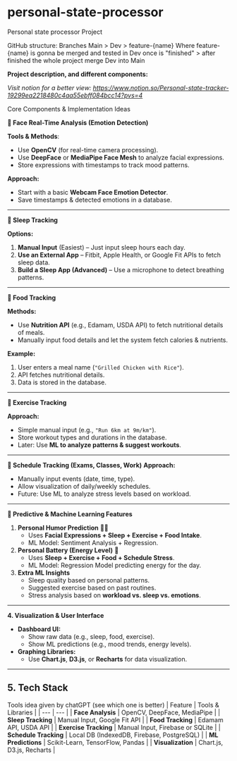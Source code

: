 # personal-state-processor
Personal state processor Project

GitHub structure:
Branches Main > Dev > feature-{name}
Where feature-{name} is gonna be merged and tested in Dev once is "finished" > after finished the whole project merge Dev into Main

**Project description, and different components:**

_Visit notion for a better view: https://www.notion.so/Personal-state-tracker-19299ea2218480c4aa55ebff084bcc14?pvs=4_

Core Components & Implementation Ideas

**🔹 Face Real-Time Analysis (Emotion Detection)**

**Tools & Methods**:
- Use **OpenCV** (for real-time camera processing).
- Use **DeepFace** or **MediaPipe Face Mesh** to analyze facial expressions.
- Store expressions with timestamps to track mood patterns.

**Approach:**
- Start with a basic **Webcam Face Emotion Detector**.
- Save timestamps & detected emotions in a database.

---

**🔹 Sleep Tracking**

**Options:**
1. **Manual Input** (Easiest) – Just input sleep hours each day.
2. **Use an External App** – Fitbit, Apple Health, or Google Fit APIs to fetch sleep data.
3. **Build a Sleep App (Advanced)** – Use a microphone to detect breathing patterns.

---

**🔹 Food Tracking**

**Methods:**
- Use **Nutrition API** (e.g., Edamam, USDA API) to fetch nutritional details of meals.
- Manually input food details and let the system fetch calories & nutrients.

**Example:**
1. User enters a meal name (`"Grilled Chicken with Rice"`).
2. API fetches nutritional details.
3. Data is stored in the database.

---

**🔹 Exercise Tracking**

**Approach:**
- Simple manual input (e.g., `"Run 6km at 9m/km"`).
- Store workout types and durations in the database.
- Later: Use **ML to analyze patterns & suggest workouts**.

---

**🔹 Schedule Tracking (Exams, Classes, Work)**
**Approach:**

- Manually input events (date, time, type).
- Allow visualization of daily/weekly schedules.
- Future: Use ML to analyze stress levels based on workload.

---

**🔹 Predictive & Machine Learning Features**

1. **Personal Humor Prediction** 🧑‍🎤
    - Uses **Facial Expressions + Sleep + Exercise + Food Intake**.
    - ML Model: Sentiment Analysis + Regression.
2. **Personal Battery (Energy Level)** 🔋
    - Uses **Sleep + Exercise + Food + Schedule Stress**.
    - ML Model: Regression Model predicting energy for the day.
3. **Extra ML Insights**
    - Sleep quality based on personal patterns.
    - Suggested exercise based on past routines.
    - Stress analysis based on **workload vs. sleep vs. emotions**.

---

**4. Visualization & User Interface**
- **Dashboard UI:**
    - Show raw data (e.g., sleep, food, exercise).
    - Show ML predictions (e.g., mood trends, energy levels).
- **Graphing Libraries:**
    - Use **Chart.js**, **D3.js**, or **Recharts** for data visualization.

---

## **5. Tech Stack**

Tools idea given by chatGPT (see which one is better)
| Feature | Tools & Libraries |
| --- | --- |
| **Face Analysis** | OpenCV, DeepFace, MediaPipe |
| **Sleep Tracking** | Manual Input, Google Fit API |
| **Food Tracking** | Edamam API, USDA API |
| **Exercise Tracking** | Manual Input, Firebase or SQLite |
| **Schedule Tracking** | Local DB (IndexedDB, Firebase, PostgreSQL) |
| **ML Predictions** | Scikit-Learn, TensorFlow, Pandas |
| **Visualization** | Chart.js, D3.js, Recharts |
